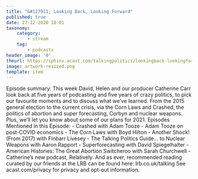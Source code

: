 ```yaml
---
title: "&#127911; Looking Back, Looking Forward"
published: true
date: 27-12-2020 10:01
taxonomy:
    category:
        - stream
    tag:
        - podcasts
header_image: '0'
theurl: https://sphinx.acast.com/talkingpolitics/lookingback-lookingforward/media.mp3
image: artwork-resized.png
template: item
--- 
```

Episode summary: This week David, Helen and our producer Catherine Carr look back at five years of podcasting and five years of crazy politics, to pick our favourite moments and to discuss what we’ve learned. From the 2015 general election to the current crisis, via the Corn Laws and Crashed, the politics of abortion and super forecasting, Corbyn and nuclear weapons. Plus, we’ll let you know about some of our plans for 2021. Episodes Mentioned in this Episode: - Crashed with Adam Tooze - Adam Tooze on post-COVID economics - The Corn Laws with Boyd Hilton - Another Shock! (From 2017) with Finbarr Livesey - The Talking Politics Guide… to Nuclear Weapons with Aaron Rapport - Superforecasting with David Spiegelhalter - American Histories: The Great Abortion Switcheroo with Sarah Churchwell - Catherine’s new podcast, Relatively. And as ever, recommended reading curated by our friends at the LRB can be found here: lrb.co.uk/talking See acast.com/privacy for privacy and opt-out information.
